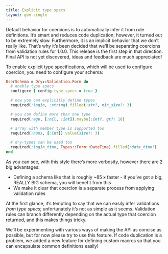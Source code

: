 ```yaml
---
title: Explicit type specs
layout: gem-single
---
```


Default behavior for coercions is to automatically infer it from rule definitions. It’s smart and reduces code duplication; however, it turned out to be extremely slow. Furthermore, it is an implicit behavior that we don’t really like. That’s why it’s been decided that we’ll be separating coercions from validation rules for 1.0.0. This release is the first step in that direction. Final API is not yet discovered, ideas and feedback are much appreciated!

To enable explicit type specifications, which will be used to configure coercion, you need to configure your schema:

``` ruby
UserSchema = Dry::Validation.Form do
  # enable type specs
  configure { config.type_specs = true }

  # now you can explicitly define types
  required(:login, :string).filled(:str?, min_size?: 3)

  # you can define more than one type
  required(:age, [:nil, :int]).maybe(:int?, gt?: 18)

  # array with member type is supported too
  required(:nums, [:int]).value(size?: 3)

  # dry-types can be used too
  required(:login_time, Types::Form::DateTime).filled(:date_time?)
end
```

As you can see, with this style there’s more verbosity, however there are 2 big advantages:

* Defining a schema like that is roughly ~85 x faster - if you’ve got a big, REALLY BIG schema, you will benefit from this
* We make it clear that coercion is a separate process from applying validation rules

At the first glance, it’s tempting to say that we can easily infer validations *from type specs*; unfortunately it’s not as simple as it seems. Validation rules can branch differently depending on the actual type that coercion returned, and this makes things tricky.

We’ll be experimenting with various ways of making the API as concise as possible, but for now please try to use this feature. If code duplication is a problem, we added a new feature for defining custom macros so that you can encapsulate common definitions easily!

